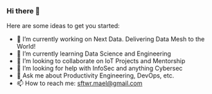 ### Hi there 👋

Here are some ideas to get you started:

- 🔭 I’m currently working on Next Data. Delivering Data Mesh to the World!
- 🌱 I’m currently learning Data Science and Engineering
- 👯 I’m looking to collaborate on IoT Projects and Mentorship
- 🤔 I’m looking for help with InfoSec and anything Cybersec
- 💬 Ask me about Productivity Engineering, DevOps, etc.
- 📫 How to reach me: sftwr.mael@gmail.com


